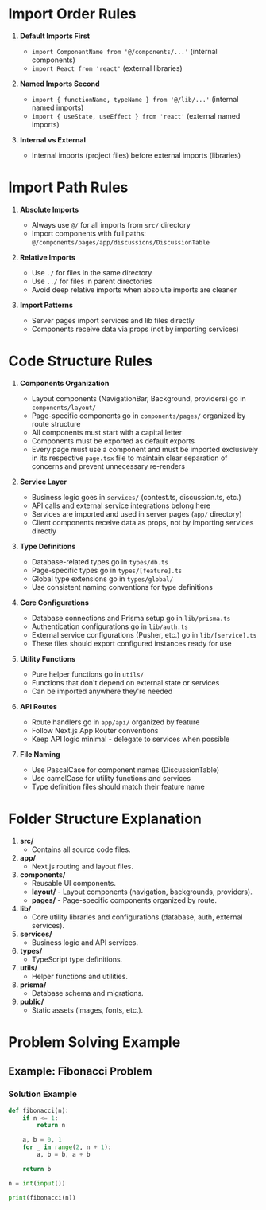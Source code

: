 # Import Order Rules

1. **Default Imports First**

   - `import ComponentName from '@/components/...'` (internal components)
   - `import React from 'react'` (external libraries)

2. **Named Imports Second**

   - `import { functionName, typeName } from '@/lib/...'` (internal named imports)
   - `import { useState, useEffect } from 'react'` (external named imports)

3. **Internal vs External**
   - Internal imports (project files) before external imports (libraries)

# Import Path Rules

1. **Absolute Imports**

   - Always use `@/` for all imports from `src/` directory
   - Import components with full paths: `@/components/pages/app/discussions/DiscussionTable`

2. **Relative Imports**

   - Use `./` for files in the same directory
   - Use `../` for files in parent directories
   - Avoid deep relative imports when absolute imports are cleaner

3. **Import Patterns**
   - Server pages import services and lib files directly
   - Components receive data via props (not by importing services)

# Code Structure Rules

1. **Components Organization**

   - Layout components (NavigationBar, Background, providers) go in `components/layout/`
   - Page-specific components go in `components/pages/` organized by route structure
   - All components must start with a capital letter
   - Components must be exported as default exports
   - Every page must use a component and must be imported exclusively in its respective `page.tsx` file to maintain clear separation of concerns and prevent unnecessary re-renders

2. **Service Layer**

   - Business logic goes in `services/` (contest.ts, discussion.ts, etc.)
   - API calls and external service integrations belong here
   - Services are imported and used in server pages (`app/` directory)
   - Client components receive data as props, not by importing services directly

3. **Type Definitions**

   - Database-related types go in `types/db.ts`
   - Page-specific types go in `types/[feature].ts`
   - Global type extensions go in `types/global/`
   - Use consistent naming conventions for type definitions

4. **Core Configurations**

   - Database connections and Prisma setup go in `lib/prisma.ts`
   - Authentication configurations go in `lib/auth.ts`
   - External service configurations (Pusher, etc.) go in `lib/[service].ts`
   - These files should export configured instances ready for use

5. **Utility Functions**

   - Pure helper functions go in `utils/`
   - Functions that don't depend on external state or services
   - Can be imported anywhere they're needed

6. **API Routes**

   - Route handlers go in `app/api/` organized by feature
   - Follow Next.js App Router conventions
   - Keep API logic minimal - delegate to services when possible

7. **File Naming**
   - Use PascalCase for component names (DiscussionTable)
   - Use camelCase for utility functions and services
   - Type definition files should match their feature name

# Folder Structure Explanation

1. **src/**
   - Contains all source code files.
2. **app/**
   - Next.js routing and layout files.
3. **components/**
   - Reusable UI components.
   - **layout/** - Layout components (navigation, backgrounds, providers).
   - **pages/** - Page-specific components organized by route.
4. **lib/**
   - Core utility libraries and configurations (database, auth, external services).
5. **services/**
   - Business logic and API services.
6. **types/**
   - TypeScript type definitions.
7. **utils/**
   - Helper functions and utilities.
8. **prisma/**
   - Database schema and migrations.
9. **public/**
   - Static assets (images, fonts, etc.).
   
# Problem Solving Example

## Example: Fibonacci Problem

### Solution Example

```python
def fibonacci(n):
    if n <= 1:
        return n

    a, b = 0, 1
    for _ in range(2, n + 1):
        a, b = b, a + b

    return b

n = int(input())

print(fibonacci(n))
```
